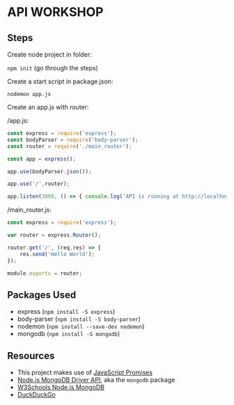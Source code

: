 # API WORKSHOP

## Steps

Create node project in folder:

`npm init` (go through the steps)

Create a start script in package.json:

`nodemon app.js`

Create an app.js with router:

/app.js:

```javascript
const express = require('express');
const bodyParser = require('body-parser');
const router = require('./main_router');

const app = express();

app.use(bodyParser.json());

app.use('/',router);

app.listen(3000, () => { console.log('API is running at http://localhost:3000')});
```

/main_router.js:

```javascript
const express = require('express');

var router = express.Router();

router.get('/', (req,res) => {
    res.send('Hello World');
});

module.exports = router;
```

## Packages Used

- express (`npm install -S express`)
- body-parser (`npm install -S body-parser`)
- nodemon (`npm install --save-dev nodemon`)
- mongodb (`npm install -S mongodb`)

## Resources

- This project makes use of [JavaScript Promises](https://developer.mozilla.org/en-US/docs/Web/JavaScript/Reference/Global_Objects/Promise)
- [Node.js MongoDB Driver API](http://mongodb.github.io/node-mongodb-native/2.0/api/index.html), aka the `mongodb` package
- [W3Schools Node.js MongoDB](https://www.w3schools.com/nodejs/nodejs_mongodb.asp)
- [DuckDuckGo](https://duckduckgo.com/)
